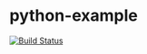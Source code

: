 # python-example

[![Build Status](https://travis-ci.org/SweptSource/python-example.svg?branch=master)](https://travis-ci.org/SweptSource/python-example)
